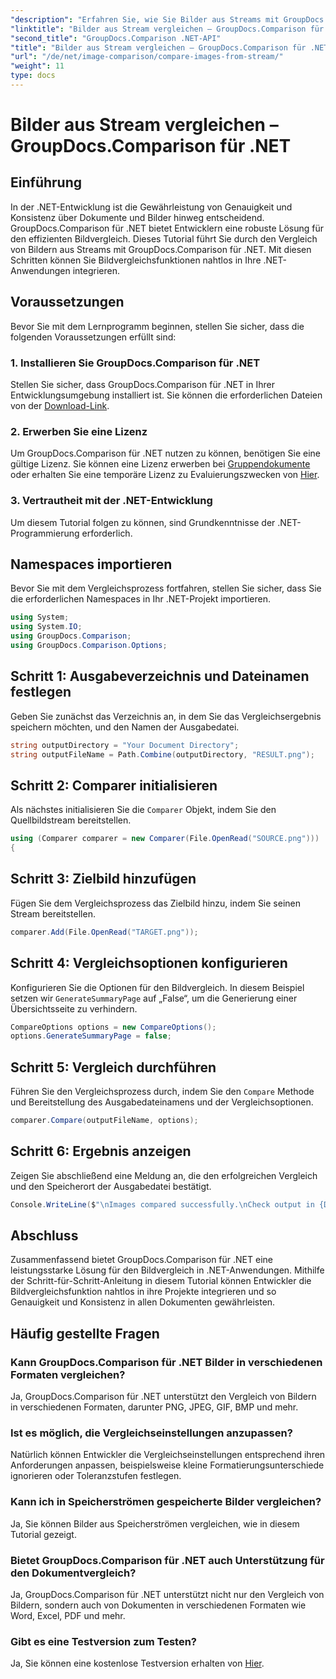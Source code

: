 ```yaml
---
"description": "Erfahren Sie, wie Sie Bilder aus Streams mit GroupDocs.Comparison für .NET vergleichen. Schritt-für-Schritt-Anleitung für die nahtlose Integration in .NET-Anwendungen."
"linktitle": "Bilder aus Stream vergleichen – GroupDocs.Comparison für .NET"
"second_title": "GroupDocs.Comparison .NET-API"
"title": "Bilder aus Stream vergleichen – GroupDocs.Comparison für .NET"
"url": "/de/net/image-comparison/compare-images-from-stream/"
"weight": 11
type: docs
---
```

# Bilder aus Stream vergleichen – GroupDocs.Comparison für .NET

## Einführung
In der .NET-Entwicklung ist die Gewährleistung von Genauigkeit und Konsistenz über Dokumente und Bilder hinweg entscheidend. GroupDocs.Comparison für .NET bietet Entwicklern eine robuste Lösung für den effizienten Bildvergleich. Dieses Tutorial führt Sie durch den Vergleich von Bildern aus Streams mit GroupDocs.Comparison für .NET. Mit diesen Schritten können Sie Bildvergleichsfunktionen nahtlos in Ihre .NET-Anwendungen integrieren.
## Voraussetzungen
Bevor Sie mit dem Lernprogramm beginnen, stellen Sie sicher, dass die folgenden Voraussetzungen erfüllt sind:
### 1. Installieren Sie GroupDocs.Comparison für .NET
Stellen Sie sicher, dass GroupDocs.Comparison für .NET in Ihrer Entwicklungsumgebung installiert ist. Sie können die erforderlichen Dateien von der [Download-Link](https://releases.groupdocs.com/comparison/net/).
### 2. Erwerben Sie eine Lizenz
Um GroupDocs.Comparison für .NET nutzen zu können, benötigen Sie eine gültige Lizenz. Sie können eine Lizenz erwerben bei [Gruppendokumente](https://purchase.groupdocs.com/buy) oder erhalten Sie eine temporäre Lizenz zu Evaluierungszwecken von [Hier](https://purchase.groupdocs.com/temporary-license/).
### 3. Vertrautheit mit der .NET-Entwicklung
Um diesem Tutorial folgen zu können, sind Grundkenntnisse der .NET-Programmierung erforderlich.

## Namespaces importieren
Bevor Sie mit dem Vergleichsprozess fortfahren, stellen Sie sicher, dass Sie die erforderlichen Namespaces in Ihr .NET-Projekt importieren. 
```csharp
using System;
using System.IO;
using GroupDocs.Comparison;
using GroupDocs.Comparison.Options;
```
## Schritt 1: Ausgabeverzeichnis und Dateinamen festlegen
Geben Sie zunächst das Verzeichnis an, in dem Sie das Vergleichsergebnis speichern möchten, und den Namen der Ausgabedatei.
```csharp
string outputDirectory = "Your Document Directory";
string outputFileName = Path.Combine(outputDirectory, "RESULT.png");
```
## Schritt 2: Comparer initialisieren
Als nächstes initialisieren Sie die `Comparer` Objekt, indem Sie den Quellbildstream bereitstellen.
```csharp
using (Comparer comparer = new Comparer(File.OpenRead("SOURCE.png")))
{
```
## Schritt 3: Zielbild hinzufügen
Fügen Sie dem Vergleichsprozess das Zielbild hinzu, indem Sie seinen Stream bereitstellen.
```csharp
comparer.Add(File.OpenRead("TARGET.png"));
```
## Schritt 4: Vergleichsoptionen konfigurieren
Konfigurieren Sie die Optionen für den Bildvergleich. In diesem Beispiel setzen wir `GenerateSummaryPage` auf „False“, um die Generierung einer Übersichtsseite zu verhindern.
```csharp
CompareOptions options = new CompareOptions();
options.GenerateSummaryPage = false;
```
## Schritt 5: Vergleich durchführen
Führen Sie den Vergleichsprozess durch, indem Sie den `Compare` Methode und Bereitstellung des Ausgabedateinamens und der Vergleichsoptionen.
```csharp
comparer.Compare(outputFileName, options);
```
## Schritt 6: Ergebnis anzeigen
Zeigen Sie abschließend eine Meldung an, die den erfolgreichen Vergleich und den Speicherort der Ausgabedatei bestätigt.
```csharp
Console.WriteLine($"\nImages compared successfully.\nCheck output in {Directory.GetCurrentDirectory()}.");
```

## Abschluss
Zusammenfassend bietet GroupDocs.Comparison für .NET eine leistungsstarke Lösung für den Bildvergleich in .NET-Anwendungen. Mithilfe der Schritt-für-Schritt-Anleitung in diesem Tutorial können Entwickler die Bildvergleichsfunktion nahtlos in ihre Projekte integrieren und so Genauigkeit und Konsistenz in allen Dokumenten gewährleisten.
## Häufig gestellte Fragen
### Kann GroupDocs.Comparison für .NET Bilder in verschiedenen Formaten vergleichen?
Ja, GroupDocs.Comparison für .NET unterstützt den Vergleich von Bildern in verschiedenen Formaten, darunter PNG, JPEG, GIF, BMP und mehr.
### Ist es möglich, die Vergleichseinstellungen anzupassen?
Natürlich können Entwickler die Vergleichseinstellungen entsprechend ihren Anforderungen anpassen, beispielsweise kleine Formatierungsunterschiede ignorieren oder Toleranzstufen festlegen.
### Kann ich in Speicherströmen gespeicherte Bilder vergleichen?
Ja, Sie können Bilder aus Speicherströmen vergleichen, wie in diesem Tutorial gezeigt.
### Bietet GroupDocs.Comparison für .NET auch Unterstützung für den Dokumentvergleich?
Ja, GroupDocs.Comparison für .NET unterstützt nicht nur den Vergleich von Bildern, sondern auch von Dokumenten in verschiedenen Formaten wie Word, Excel, PDF und mehr.
### Gibt es eine Testversion zum Testen?
Ja, Sie können eine kostenlose Testversion erhalten von [Hier](https://releases.groupdocs.com/).